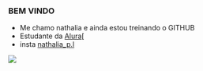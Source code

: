 ### BEM VINDO 

- Me chamo nathalia e ainda estou treinando o GITHUB
- Estudante da [Alura](https://www.alura.com.br)[
- insta [nathalia_p.l](https://instagram.com/nathalia_p.l?igshid=YTQwZjQ0Nml0OA==)

![](https://media.tenor.com/625wLSMIwwkAAAAC/anime-debauchery.gif)
